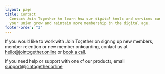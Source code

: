 ```yaml
---
layout: page
title: Contact
  Contact Join Together to learn how our digital tools and services can help
  your union grow and maintain more membership in the digital age.
footer-order: "3"
---
```


If you would like to work with Join Together on signing up new members, member retention or new member onboarding, contact us at 
[hello@jointogether.online](mailto:hello@jointogether.online) or
[book a call](https://calendly.com/join-together/hello).

If you need help or support with one of our products, email [support@jointogether.online](mailto:support@jointogether.online)
